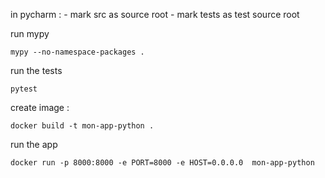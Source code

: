 in pycharm :
    - mark src as source root
    - mark tests as test source root


run mypy
```shell
mypy --no-namespace-packages .
```

run the tests
```shell
pytest
```

create image : 
```shell
docker build -t mon-app-python .
```

run the app
```shell
docker run -p 8000:8000 -e PORT=8000 -e HOST=0.0.0.0  mon-app-python
```
